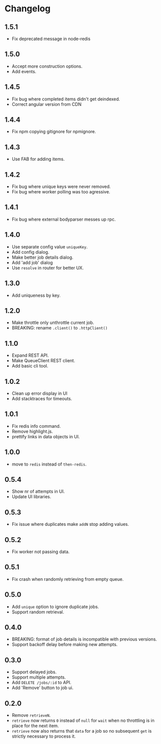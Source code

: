 # Changelog

## 1.5.1

 - Fix deprecated message in node-redis

## 1.5.0

 - Accept more construction options.
 - Add events.

## 1.4.5

 - Fix bug where completed items didn't get deindexed.
 - Correct angular version from CDN

## 1.4.4

 - Fix npm copying gitignore for npmignore.

## 1.4.3

 - Use FAB for adding items.

## 1.4.2

 - Fix bug where unique keys were never removed.
 - Fix bug where worker polling was too agressive.

## 1.4.1

 - Fix bug where external bodyparser messes up rpc.

## 1.4.0

 - Use separate config value `uniqueKey`.
 - Add config dialog.
 - Make better job details dialog.
 - Add 'add job' dialog
 - Use `resolve` in router for better UX.

## 1.3.0

 - Add uniqueness by key.

## 1.2.0

 - Make throttle only unthrottle current job.
 - BREAKING: rename `.client()` to `.httpClient()`

## 1.1.0

 - Expand REST API.
 - Make QueueClient REST client.
 - Add basic cli tool.

## 1.0.2

 - Clean up error display in UI
 - Add stacktraces for timeouts.

## 1.0.1

 - Fix redis info command.
 - Remove highlight.js.
 - prettify links in data objects in UI.

## 1.0.0

 - move to `redis` instead of `then-redis`.

## 0.5.4

 - Show nr of attempts in UI.
 - Update UI libraries.

## 0.5.3

 - Fix issue where duplicates make `addN` stop adding values.

## 0.5.2

 - Fix worker not passing data.

## 0.5.1

 - Fix crash when randomly retrieving from empty queue.

## 0.5.0

  - Add `unique` option to ignore duplicate jobs.
  - Support random retrieval.

## 0.4.0

  - BREAKING: format of job details is incompatible with previous versions.
  - Support backoff delay before making new attempts.

## 0.3.0

  - Support delayed jobs.
  - Support multiple attempts.
  - Add `DELETE /jobs/:id` to API.
  - Add 'Remove' button to job ui.

## 0.2.0

  - Remove `retrieveN`.
  - `retrieve` now returns `0` instead of `null` for `wait` when no throttling is in place for the next item.
  - `retrieve` now also returns that `data` for a job so no subsequent `get` is strictly necessary to process it.
